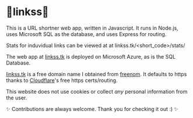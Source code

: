# 🔗linkss🔗

This is a URL shortner web app, written in Javascript.
It runs in Node.js, uses Microsoft SQL as the database, and uses Express for routing.

Stats for induvidual links can be viewed at at linkss.tk/<short_code>/stats/

The web app at [linkss.tk](https://linkss.tk) is deployed on Microsoft Azure, as is the SQL Database.

[linkss.tk](https://linkss.tk) is a free domain name I obtained from [freenom](http://www.freenom.com/en/index.html?lang=en).
It defaults to https thanks to [Cloudflare](https://www.cloudflare.com/)'s free https certs/routing.

This website does not use cookies or collect *any* personal information from the user.

✨ Contributions are always welcome. Thank you for checking it out :) ✨
